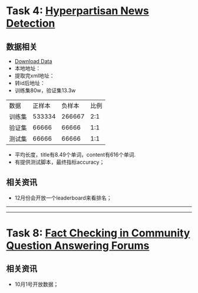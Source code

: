 
# Task 4: [Hyperpartisan News Detection](https://pan.webis.de/semeval19/semeval19-web/)
## 数据相关
* [Download Data](https://zenodo.org/record/1400316?token=eyJhbGciOiJIUzI1NiIsImV4cCI6MTU2NjI1MTk5OSwiaWF0IjoxNTM0NzU4ODY5fQ.eyJkYXRhIjp7InJlY2lkIjoxNDAwMzE2fSwiaWQiOjg5NCwicm5kIjoiZmRkYjI1NGMifQ.9o2XHTGU9N3P3dngnFxliATK3rWArONJM4QIDR9qFAQ#.W64dbxMzaRs) 
* 本地地址：
* 提取完xml地址：
* 转id后地址：
* 训练集80w，验证集13.3w
<table>
    <tr>
        <td>数据</td> 
        <td>正样本</td>
        <td>负样本</td>
		<td>比例</td> 
   </tr>
    <tr>
        <td>训练集</td>
        <td>533334</td>
		<td>266667</td>
		<td>2:1</td>    
    </tr>
    <tr>
        <td>验证集</td>
        <td>66666</td>
		<td>66666</td>
		<td>1:1</td>      
    </tr>
    <tr>
        <td>测试集</td>
        <td>66666</td>
		<td>66666</td>
		<td>1:1</td>      
    </tr>
</table>

* 平均长度，title有8.49个单词，content有616个单词. 
* 有提供测试脚本，最终指标accuracy；

## 相关资讯
* 12月份会开放一个leaderboard来看排名；
---
---
 
# Task 8: [Fact Checking in Community Question Answering Forums](https://competitions.codalab.org/competitions/20022)
## 相关资讯
* 10月1号开放数据；

